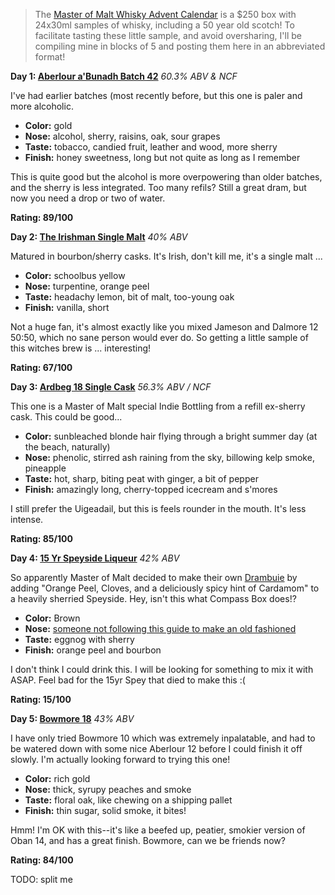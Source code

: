 > The [Master of Malt Whisky Advent Calendar](http://www.masterofmalt.com/whiskies/drinks-by-the-dram/the-whisky-advent-calendar/) is a $250 box with 24x30ml samples of whisky, including a 50 year old scotch!  To facilitate tasting these little sample, and avoid oversharing, I'll be compiling mine in blocks of 5 and posting them here in an abbreviated format!

**Day 1: [Aberlour a'Bunadh Batch 42](http://www.masterofmalt.com/whiskies/aberlour/aberlour-abunadh-batch-42-whisky/?srh=1)**
*60.3% ABV & NCF*

I've had earlier batches (most recently before, but this one is paler and more alcoholic.

* **Color:** gold
* **Nose:** alcohol, sherry, raisins, oak, sour grapes
* **Taste:** tobacco, candied fruit, leather and wood, more sherry
* **Finish:** honey sweetness, long but not quite as long as I remember

This is quite good but the alcohol is more overpowering than older batches, and the sherry is less integrated.  Too many refils?  Still a great dram, but now you need a drop or two of water.

**Rating: 89/100** 

**Day 2: [The Irishman Single Malt](http://www.masterofmalt.com/whiskies/the-irishman-single-malt-whiskey/?srh=1)**
*40% ABV*

Matured in bourbon/sherry casks.  It's Irish, don't kill me, it's a single malt ...

* **Color:** schoolbus yellow
* **Nose:** turpentine, orange peel
* **Taste:** headachy lemon, bit of malt, too-young oak
* **Finish:** vanilla, short

Not a huge fan, it's almost exactly like you mixed Jameson and Dalmore 12 50:50, which no sane person would ever do.  So getting a little sample of this witches brew is ... interesting!

**Rating: 67/100**

**Day 3: [Ardbeg 18 Single Cask](http://www.masterofmalt.com/whiskies/ardbeg/ardbeg-18-year-old-single-cask-master-of-malt-whisky/?srh=1)**
*56.3% ABV / NCF*

This one is a Master of Malt special Indie Bottling from a refill ex-sherry cask.  This could be good...

* **Color:** sunbleached blonde hair flying through a bright summer day (at the beach, naturally)
* **Nose:** phenolic, stirred ash raining from the sky, billowing kelp smoke, pineapple
* **Taste:** hot, sharp, biting peat with ginger, a bit of pepper
* **Finish:** amazingly long, cherry-topped icecream and s'mores

I still prefer the Uigeadail, but this is feels rounder in the mouth.  It's less intense.

**Rating: 85/100**

**Day 4: [15 Yr Speyside Liqueur](http://www.masterofmalt.com/liqueurs/master-of-malt-15-year-old-speyside-whisky-liqueur/?srh=1)**
*42% ABV*

So apparently Master of Malt decided to make their own [Drambuie](http://en.wikipedia.org/wiki/Drambuie) by adding "Orange Peel, Cloves, and a deliciously spicy hint of Cardamom" to a heavily sherried Speyside.  Hey, isn't this what Compass Box does!?

* **Color:** Brown
* **Nose:** [someone not following this guide to make an old fashioned](http://oldfashioned101.com/)
* **Taste:** eggnog with sherry
* **Finish:** orange peel and bourbon

I don't think I could drink this.  I will be looking for something to mix it with ASAP.  Feel bad for the 15yr Spey that died to make this :(

**Rating: 15/100**

**Day 5: [Bowmore 18](http://www.masterofmalt.com/whiskies/bowmore-18-year-old-whisky/?srh=1)**
*43% ABV*

I have only tried Bowmore 10 which was extremely inpalatable, and had to be watered down with some nice Aberlour 12 before I could finish it off slowly.  I'm actually looking forward to trying this one!

* **Color:** rich gold
* **Nose:** thick, syrupy peaches and smoke
* **Taste:** floral oak, like chewing on a shipping pallet
* **Finish:** thin sugar, solid smoke, it bites!

Hmm!  I'm OK with this--it's like a beefed up, peatier, smokier version of Oban 14, and has a great finish.  Bowmore, can we be friends now?

**Rating: 84/100**

TODO: split me